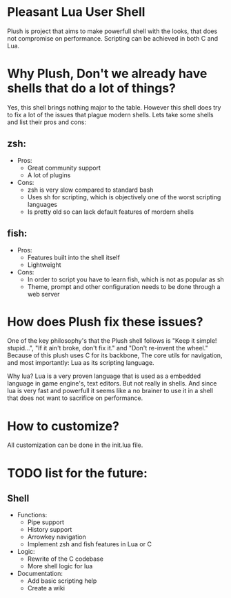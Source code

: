 # Pleasant Lua User Shell

Plush is project that aims to make powerfull shell with the looks, that does not compromise on performance.
Scripting can be achieved in both C and Lua.

# Why Plush, Don't we already have shells that do a lot of things?

Yes, this shell brings nothing major to the table. However this shell does try to fix a lot of the issues that plague modern shells.
Lets take some shells and list their pros and cons:

## zsh:
* Pros:
    - Great community support
    - A lot of plugins
* Cons:
    - zsh is very slow compared to standard bash
    - Uses sh for scripting, which is objectively one of the worst scripting languages
    - Is pretty old so can lack default features of mordern shells

## fish:
* Pros:
    - Features built into the shell itself
    - Lightweight
* Cons:
    - In order to script you have to learn fish, which is not as popular as sh
    - Theme, prompt and other configuration needs to be done through a web server

# How does Plush fix these issues?

One of the key philosophy's that the Plush shell follows is "Keep it simple! stupid...", "If it ain't broke, don't fix it." and "Don't re-invent the wheel."
Because of this plush uses C for its backbone, The core utils for navigation, and most importantly: Lua as its scripting language.

Why lua? Lua is a very proven language that is used as a embedded language in game engine's, text editors. But not really in shells. And since lua is very
fast and powerfull it seems like a no brainer to use it in a shell that does not want to sacrifice on performance.

# How to customize?

All customization can be done in the init.lua file.

# TODO list for the future:

## Shell
* Functions:
    - Pipe support
    - History support
    - Arrowkey navigation
    - Implement zsh and fish features in Lua or C
* Logic: 
    - Rewrite of the C codebase
    - More shell logic for lua
* Documentation: 
    - Add basic scripting help
    - Create a wiki
